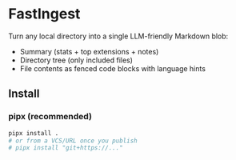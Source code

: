 # FastIngest

Turn any local directory into a single LLM-friendly Markdown blob:
- Summary (stats + top extensions + notes)
- Directory tree (only included files)
- File contents as fenced code blocks with language hints

## Install

### pipx (recommended)
```bash
pipx install .
# or from a VCS/URL once you publish
# pipx install "git+https://..."
